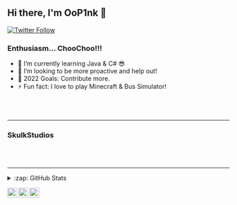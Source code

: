 ## Hi there, I'm OoP1nk 👋

[![Twitter Follow](https://img.shields.io/twitter/follow/ShmexyPink?color=1DA1F2&logo=twitter&style=for-the-badge)](https://twitter.com/intent/follow?original_referer=https%3A%2F%2Fgithub.com%2FShmexyPink&screen_name=ShmexyPink)

### Enthusiasm...  ChooChoo!!!

- 🌱 I’m currently learning Java & C# 😎
- 👯 I’m looking to be more proactive and help out!
- 🥅 2022 Goals: Contribute more.
- ⚡ Fun fact: I love to play Minecraft & Bus Simulator!

<br />
<br />

---
### SkulkStudios

<br />
<br />

---

<details>
  <summary>:zap: GitHub Stats</summary>

  ![OoP1nk's GitHub stats](https://github-readme-stats.vercel.app/api?username=OoP1nk&show_icons=true&theme=radical)

</details>

[<img align="left" alt="codeSTACKr | YouTube" width="22px" src="https://cdn.jsdelivr.net/npm/simple-icons@v3/icons/youtube.svg" />][youtube]
[<img align="left" alt="codeSTACKr | Twitter" width="22px" src="https://cdn.jsdelivr.net/npm/simple-icons@v3/icons/twitter.svg" />][twitter]
[<img align="left" alt="codeSTACKr | Instagram" width="22px" src="https://cdn.jsdelivr.net/npm/simple-icons@v3/icons/instagram.svg" />][instagram]

[twitter]: https://twitter.com/ShmexyPink
[youtube]: https://youtube.com/channel/UCZBu0RZOTp0oUfGjjgJ-qWw
[instagram]: https://instagram.com/ShmexyPink
